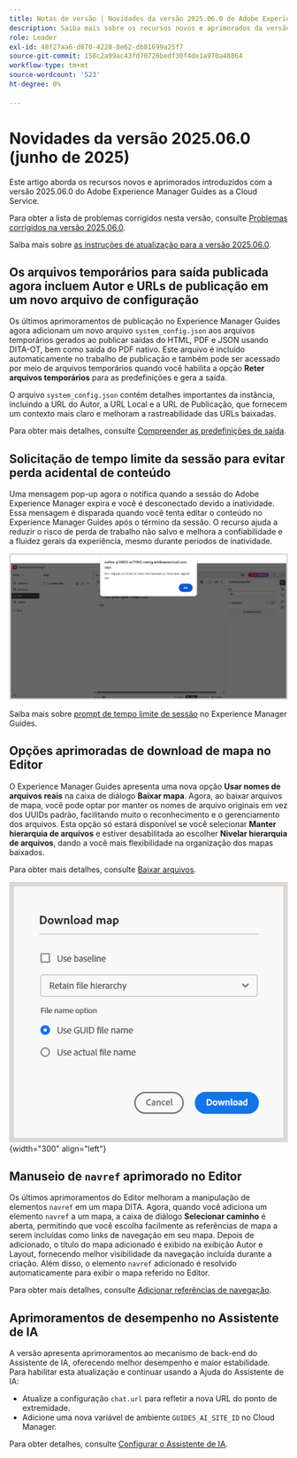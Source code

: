 ```yaml
---
title: Notas de versão | Novidades da versão 2025.06.0 do Adobe Experience Manager Guides
description: Saiba mais sobre os recursos novos e aprimorados da versão 2025.06.0 do Adobe Experience Manager Guides
role: Leader
exl-id: 48f27aa6-d870-4228-8e62-db81699a25f7
source-git-commit: 158c2a99ac43fd70726bedf30f4de1a970a48864
workflow-type: tm+mt
source-wordcount: '523'
ht-degree: 0%

---
```


# Novidades da versão 2025.06.0 (junho de 2025)

Este artigo aborda os recursos novos e aprimorados introduzidos com a versão 2025.06.0 do Adobe Experience Manager Guides as a Cloud Service.

Para obter a lista de problemas corrigidos nesta versão, consulte [Problemas corrigidos na versão 2025.06.0](fixed-issues-2025-06-0.md).

Saiba mais sobre [as instruções de atualização para a versão 2025.06.0](../release-info/upgrade-instructions-2025-06-0.md).

## Os arquivos temporários para saída publicada agora incluem Autor e URLs de publicação em um novo arquivo de configuração

Os últimos aprimoramentos de publicação no Experience Manager Guides agora adicionam um novo arquivo `system_config.json` aos arquivos temporários gerados ao publicar saídas do HTML, PDF e JSON usando DITA-OT, bem como saída do PDF nativo. Este arquivo é incluído automaticamente no trabalho de publicação e também pode ser acessado por meio de arquivos temporários quando você habilita a opção **Reter arquivos temporários** para as predefinições e gera a saída.

O arquivo `system_config.json` contém detalhes importantes da instância, incluindo a URL do Autor, a URL Local e a URL de Publicação, que fornecem um contexto mais claro e melhoram a rastreabilidade das URLs baixadas.

Para obter mais detalhes, consulte [Compreender as predefinições de saída](../user-guide/generate-output-understand-presets.md).

## Solicitação de tempo limite da sessão para evitar perda acidental de conteúdo

Uma mensagem pop-up agora o notifica quando a sessão do Adobe Experience Manager expira e você é desconectado devido a inatividade. Essa mensagem é disparada quando você tenta editar o conteúdo no Experience Manager Guides após o término da sessão. O recurso ajuda a reduzir o risco de perda de trabalho não salvo e melhora a confiabilidade e a fluidez gerais da experiência, mesmo durante períodos de inatividade.

![](assets/sign-out-prompt.png)

Saiba mais sobre [prompt de tempo limite de sessão](../user-guide/session-timeout-prompt.md) no Experience Manager Guides.

## Opções aprimoradas de download de mapa no Editor

O Experience Manager Guides apresenta uma nova opção **Usar nomes de arquivos reais** na caixa de diálogo **Baixar mapa**. Agora, ao baixar arquivos de mapa, você pode optar por manter os nomes de arquivo originais em vez dos UUIDs padrão, facilitando muito o reconhecimento e o gerenciamento dos arquivos. Esta opção só estará disponível se você selecionar **Manter hierarquia de arquivos** e estiver desabilitada ao escolher **Nivelar hierarquia de arquivos**, dando a você mais flexibilidade na organização dos mapas baixados.

Para obter mais detalhes, consulte [Baixar arquivos](../user-guide/authoring-download-assets.md#download-a-dita-map-file-from-the-editor).

![](assets/download-map-dialog-new.png){width="300" align="left"}


## Manuseio de `navref` aprimorado no Editor

Os últimos aprimoramentos do Editor melhoram a manipulação de elementos `navref` em um mapa DITA. Agora, quando você adiciona um elemento `navref` a um mapa, a caixa de diálogo **Selecionar caminho** é aberta, permitindo que você escolha facilmente as referências de mapa a serem incluídas como links de navegação em seu mapa. Depois de adicionado, o título do mapa adicionado é exibido na exibição Autor e Layout, fornecendo melhor visibilidade da navegação incluída durante a criação.  Além disso, o elemento `navref` adicionado é resolvido automaticamente para exibir o mapa referido no Editor.

Para obter mais detalhes, consulte [Adicionar referências de navegação](../user-guide/map-editor-other-features.md#add-navigation-references).

## Aprimoramentos de desempenho no Assistente de IA

A versão apresenta aprimoramentos ao mecanismo de back-end do Assistente de IA, oferecendo melhor desempenho e maior estabilidade. Para habilitar esta atualização e continuar usando a Ajuda do Assistente de IA:

- Atualize a configuração `chat.url` para refletir a nova URL do ponto de extremidade.
- Adicione uma nova variável de ambiente `GUIDES_AI_SITE_ID` no Cloud Manager.

Para obter detalhes, consulte [Configurar o Assistente de IA](../cs-install-guide/conf-smart-suggestions.md).

